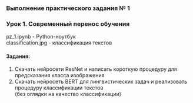 ### Выполнение практического задания № 1
### Урок 1. Современный перенос обучения

pz_1.ipynb	        - Python-ноутбук <br>
classification.jpg	- классификация текстов <br>

#### Задания:

1.  Скачать нейросети ResNet и написать короткую процедуру для предсказания класса изображения
2.  Скачать нейросеть BERT для лингвистических задач и реализовать процедуру классификации текстов <br>
(без оглядки на качество классификации)
